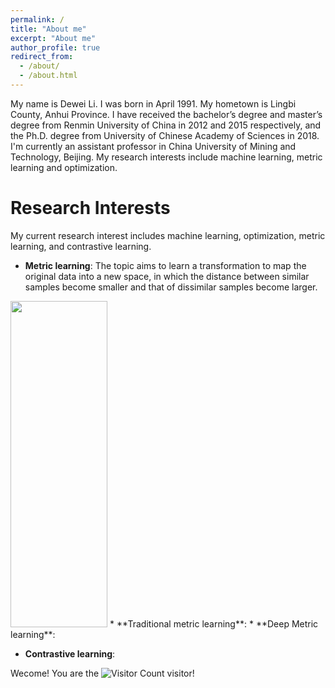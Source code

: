 ```yaml
---
permalink: /
title: "About me"
excerpt: "About me"
author_profile: true
redirect_from: 
  - /about/
  - /about.html
---
```


My name is Dewei Li. I was born in April 1991. My hometown is Lingbi County, Anhui Province. I have received the bachelor’s degree and master’s degree from Renmin University of China in 2012 and 2015 respectively, and the Ph.D. degree from University of Chinese Academy of Sciences in 2018. I'm currently an assistant professor in China University of Mining and Technology, Beijing. My research interests include machine learning, metric learning and optimization.

Research Interests
======
My current research interest includes machine learning, optimization, metric learning, and contrastive learning.
* **Metric learning**: The topic aims to learn a transformation to map the original data into a new space, in which the distance between similar samples become smaller and that of dissimilar samples become larger.
<img src="https://infhighdim.github.io/images/metric_learn_concept.png" class="floatpic" width="155" height="522">
  * **Traditional metric learning**:
  * **Deep Metric learning**:

* **Contrastive learning**:





Wecome! You are the ![Visitor Count](https://profile-counter.glitch.me/InfHighDim/count.svg) visitor!
